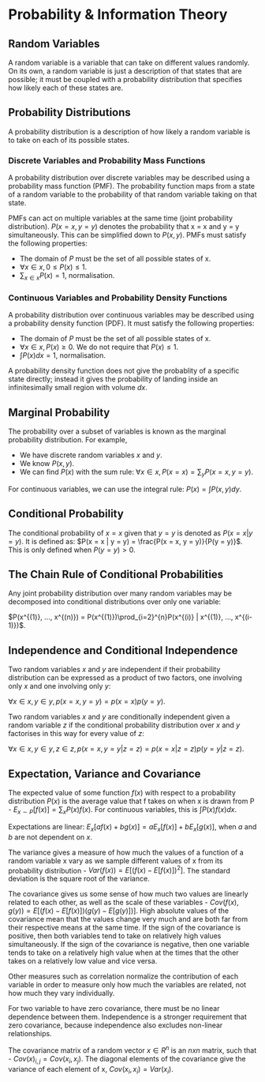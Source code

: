 # Probability & Information Theory

## Random Variables

A random variable is a variable that can take on different values randomly. On its own,  a random variable is just a description of that states that are possible; it must be coupled with a probability distribution that specifies how likely each of these states are.

## Probability Distributions

A probability distribution is a description of how likely a random variable is to take on each of its possible states.

### Discrete Variables and Probability Mass Functions

A probability distribution over discrete variables may be described using a probability mass function (PMF). The probability function maps from a state of a random variable to the probability of that random variable taking on that state.

PMFs can act on multiple variables at the same time (joint probability distribution). $P(x = x, y = y)$ denotes the probability that x = x and y = y simultaneously. This can be simplified down to $P(x, y)$. PMFs must satisfy the following properties:

- The domain of $P$ must be the set of all possible states of x. 
- $\forall x \in x, 0 \leq P(x) \leq 1$.
- $\sum_{x \in x} P(x) = 1$, normalisation.

### Continuous Variables and Probability Density Functions

A probability distribution over continuous variables may be described using a probability density function (PDF). It must satisfy the following properties:

- The domain of $P$ must be the set of all possible states of x.
- $\forall x \in x, P(x) \geq 0$. We do not require that $P(x) \leq 1$.
- $\int P(x)dx = 1$, normalisation.

A probability density function does not give the probablity of a specific state directly; instead it gives the probability of landing inside an infinitesimally small region with volume $dx$.

## Marginal Probability

The probability over a subset of variables is known as the marginal probability distribution. For example,

- We have discrete random variables $x$ and $y$.
- We know $P(x, y)$.
- We can find $P(x)$ with the sum rule: $\forall x \in x, P(x = x) = \sum_{y} P(x = x, y = y)$.

For continuous variables, we can use the integral rule: $P(x) = \int P(x, y)dy$.

## Conditional Probability

The conditional probability of $x = x$ given that $y = y$ is denoted as $P(x = x | y = y)$. It is defined as:
$P(x = x | y = y) = \frac{P(x = x, y = y)}{P(y = y)}$. This is only defined when $P(y = y) > 0$.

## The Chain Rule of Conditional Probabilities

Any joint probability distribution over many random variables may be decomposed into conditional distributions over only one variable:

$P(x^{(1)}, ..., x^{(n)}) = P(x^{(1)})\prod_{i=2}^{n}P(x^{(i)} | x^{(1)}, ..., x^{(i-1)})$.

## Independence and Conditional Independence

Two random variables $x$ and $y$ are independent if their probability distribution can be expressed as a product of two factors, one involving only $x$ and one involving only $y$:

$\forall x \in x, y \in y, p(x = x, y = y) = p(x = x)p(y = y)$.

Two random variables $x$ and $y$ are conditionally independent given a random variable $z$ if the conditional probability distribution over $x$ and $y$ factorises in this way for every value of $z$:

$\forall x \in x, y \in y, z \in z, p(x = x, y = y | z = z) = p(x = x | z = z)p(y = y | z = z)$.

## Expectation, Variance and Covariance

The expected value of some function $f(x)$ with respect to a probability distribution $P(x)$ is the average value that f takes on when x is drawn from P - $E_{x \sim P}[f(x)] = \sum_{x}P(x)f(x)$. For continuous variables, this is $\int P(x)f(x)dx$.

Expectations are linear: $E_{x}[a f(x) + bg(x)] = aE_{x}[f(x)] + bE_{x}[g(x)]$, when $a$ and $b$ are not dependent on $x$.

The variance gives a measure of how much the values of a function of a random variable x vary as we sample different values of x from its probability distribution - $Var(f(x)) = E[(f(x) - E[f(x)])^2]$. The standard deviation is the square root of the variance.

The covariance gives us some sense of how much two values are linearly related to each other, as well as the scale of these variables - $Cov(f(x), g(y)) = E[(f(x) - E[f(x)])(g(y) - E[g(y)])]$. High absolute values of the covariance mean that the values change very much and are both far from their respective means at the same time. If the sign of the covariance is positive, then both variables tend to take on relatively high values simultaneously. If the sign of the covariance is negative, then one variable tends to take on a relatively high value when at the times that the other takes on a relatively low value and vice versa.

Other measures such as correlation normalize the contribution of each variable in order to measure only how much the variables are related, not how much they vary individually.

For two variable to have zero covariance, there must be no linear dependence between them. Independence is a stronger requirement that zero covariance, because independence also excludes non-linear relationships.

The covariance matrix of a random vector $x \in R^n$ is an $n x n$ matrix, such that - $Cov(x)_{i, j} = Cov(x_i, x_j)$. The diagonal elements of the covariance give the variance of each element of x, $Cov(x_i, x_i) = Var(x_i)$.


